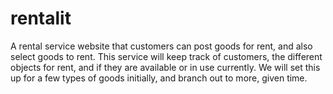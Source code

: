 # rentalit
A rental service website that customers can post goods for rent, and also select goods to rent.  This service will keep track of customers, the different objects for rent, and if they are available or in use currently.  We will set this up for a few types of goods initially, and branch out to more, given time.
